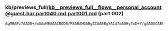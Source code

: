 ### kb/previews_full/kb__previews_full__flows__personal_account@guest.har.part040.md.part001.md (part 002)

```md
AgMBAPz7AAD8+/wAAwMEAAACBQD8/P8ABAMGABgZCAAEBgYA1d7mAOHy7wD+7/gAAQACABURDAANBgAA/f4H
```

```
